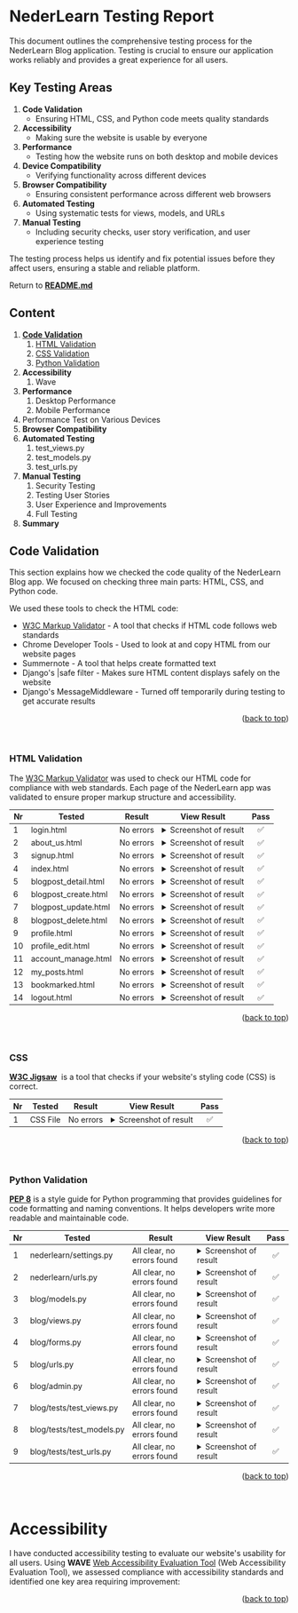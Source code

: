 # NederLearn Testing Report

This document outlines the comprehensive testing process for the NederLearn Blog application. Testing is crucial to ensure our application works reliably and provides a great experience for all users.

## Key Testing Areas

1. **Code Validation**
   - Ensuring HTML, CSS, and Python code meets quality standards
2. **Accessibility**
   - Making sure the website is usable by everyone
3. **Performance**
   - Testing how the website runs on both desktop and mobile devices
4. **Device Compatibility**
   - Verifying functionality across different devices
5. **Browser Compatibility**
   - Ensuring consistent performance across different web browsers
6. **Automated Testing**
   - Using systematic tests for views, models, and URLs
7. **Manual Testing**
   - Including security checks, user story verification, and user experience testing

The testing process helps us identify and fix potential issues before they affect users, ensuring a stable and reliable platform.

Return to [**README.md**](README.md)

## Content

1. [**Code Validation**](#code-validation)
   1. [HTML Validation](#html-validation)
   2. [CSS Validation](#css-validation)
   3. [Python Validation](#python-validation)
2. **Accessibility**
   1. Wave
3. **Performance**
   1. Desktop Performance
   2. Mobile Performance
4. Performance Test on Various Devices
5. **Browser Compatibility**
6. **Automated Testing**
   1. test_views.py
   2. test_models.py
   3. test_urls.py
7. **Manual Testing**
   1. Security Testing
   2. Testing User Stories
   3. User Experience and Improvements
   4. Full Testing
8. **Summary**

## Code Validation

This section explains how we checked the code quality of the NederLearn Blog app. We focused on checking three main parts: HTML, CSS, and Python code.

We used these tools to check the HTML code:

- [W3C Markup Validator](https://validator.w3.org/) - A tool that checks if HTML code follows web standards
- Chrome Developer Tools - Used to look at and copy HTML from our website pages
- Summernote - A tool that helps create formatted text
- Django's |safe filter - Makes sure HTML content displays safely on the website
- Django's MessageMiddleware - Turned off temporarily during testing to get accurate results

<p align="right">(<a href="#content">back to top</a>)</p><br>

### HTML Validation

The [W3C Markup Validator](https://validator.w3.org/) was used to check our HTML code for compliance with web standards. Each page of the NederLearn app was validated to ensure proper markup structure and accessibility.

| **Nr** | **Tested**           | **Result** | **View Result**                                                                                        | **Pass** |
| ------ | -------------------- | ---------- | ------------------------------------------------------------------------------------------------------ | :------: |
| 1      | login.html           | No errors  | <details><summary>Screenshot of result</summary>![Result](static/images/login_w3c.webp)</details>      |    ✅    |
| 2      | about_us.html        | No errors  | <details><summary>Screenshot of result</summary>![Result](static/images/about_w3c.webp)</details>      |    ✅    |
| 3      | signup.html          | No errors  | <details><summary>Screenshot of result</summary>![Result](static/images/sign_w3c.webp)</details>       |    ✅    |
| 4      | index.html           | No errors  | <details><summary>Screenshot of result</summary>![Result](static/images/index_w3c.webp)</details>      |    ✅    |
| 5      | blogpost_detail.html | No errors  | <details><summary>Screenshot of result</summary>![Result]()</details>                                  |    ✅    |
| 6      | blogpost_create.html | No errors  | <details><summary>Screenshot of result</summary>![Result]()</details>                                  |    ✅    |
| 7      | blogpost_update.html | No errors  | <details><summary>Screenshot of result</summary>![Result]()</details>                                  |    ✅    |
| 8      | blogpost_delete.html | No errors  | <details><summary>Screenshot of result</summary>![Result]()</details>                                  |    ✅    |
| 9      | profile.html         | No errors  | <details><summary>Screenshot of result</summary>![Result]()</details>                                  |    ✅    |
| 10     | profile_edit.html    | No errors  | <details><summary>Screenshot of result</summary>![Result]()</details>                                  |    ✅    |
| 11     | account_manage.html  | No errors  | <details><summary>Screenshot of result</summary>![Result]()</details>                                  |    ✅    |
| 12     | my_posts.html        | No errors  | <details><summary>Screenshot of result</summary>![Result]()</details>                                  |    ✅    |
| 13     | bookmarked.html      | No errors  | <details><summary>Screenshot of result</summary>![Result](static/images/bookmarked_w3c.webp)</details> |    ✅    |
| 14     | logout.html          | No errors  | <details><summary>Screenshot of result</summary>![Result](static/images/logout_w3c.webp)</details>     |    ✅    |

<p align="right">(<a href="#content">back to top</a>)</p><br>

### CSS

[**W3C Jigsaw**](https://jigsaw.w3.org/css-validator/)  is a tool that checks if your website's styling code (CSS) is correct.

| **Nr** | **Tested** | **Result** | **View Result**                                                                                 | **Pass** |
| ------ | ---------- | ---------- | ----------------------------------------------------------------------------------------------- | :------: |
| 1      | CSS File   | No errors  | <details><summary>Screenshot of result</summary>![Result](static/images/css_w3c.webp)</details> |    ✅    |

<p align="right">(<a href="#content">back to top</a>)</p><br>

### Python Validation

[**PEP 8**](https://pep8ci.herokuapp.com/) is a style guide for Python programming that provides guidelines for code formatting and naming conventions. It helps developers write more readable and maintainable code.

| **Nr** | **Tested**                | **Result**                 | **View Result**                                                       | **Pass** |
| ------ | ------------------------- | -------------------------- | --------------------------------------------------------------------- | :------: |
| 1      | nederlearn/settings.py    | All clear, no errors found | <details><summary>Screenshot of result</summary>![Result]()</details> |    ✅    |
| 2      | nederlearn/urls.py        | All clear, no errors found | <details><summary>Screenshot of result</summary>![Result]()</details> |    ✅    |
| 3      | blog/models.py            | All clear, no errors found | <details><summary>Screenshot of result</summary>![Result]()</details> |    ✅    |
| 3      | blog/views.py             | All clear, no errors found | <details><summary>Screenshot of result</summary>![Result]()</details> |    ✅    |
| 4      | blog/forms.py             | All clear, no errors found | <details><summary>Screenshot of result</summary>![Result]()</details> |    ✅    |
| 5      | blog/urls.py              | All clear, no errors found | <details><summary>Screenshot of result</summary>![Result]()</details> |    ✅    |
| 6      | blog/admin.py             | All clear, no errors found | <details><summary>Screenshot of result</summary>![Result]()</details> |    ✅    |
| 7      | blog/tests/test_views.py  | All clear, no errors found | <details><summary>Screenshot of result</summary>![Result]()</details> |    ✅    |
| 8      | blog/tests/test_models.py | All clear, no errors found | <details><summary>Screenshot of result</summary>![Result]()</details> |    ✅    |
| 9      | blog/tests/test_urls.py   | All clear, no errors found | <details><summary>Screenshot of result</summary>![Result]()</details> |    ✅    |

<p align="right">(<a href="#content">back to top</a>)</p><br>

# Accessibility

I have conducted accessibility testing to evaluate our website's usability for all users. Using **WAVE** [Web Accessibility Evaluation Tool](https://wave.webaim.org/) (Web Accessibility Evaluation Tool), we assessed compliance with accessibility standards and identified one key area requiring improvement:

<p align="right">(<a href="#content">back to top</a>)</p><br>
